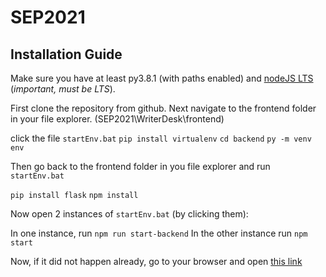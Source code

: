 # SEP2021


## Installation Guide
Make sure you have at least py3.8.1 (with paths enabled) and [nodeJS LTS](https://nodejs.org/en/download/) (*important, must be LTS*).


First clone the repository from github. Next navigate to the frontend folder in your file explorer. (SEP2021\WriterDesk\frontend)

click the file `startEnv.bat` 
`pip install virtualenv`
`cd backend` 
`py -m venv env`

Then go back to the frontend folder in you file explorer and run `startEnv.bat` 

`pip install flask`
`npm install`

Now open 2 instances of `startEnv.bat` (by clicking them):

In one instance, run `npm run start-backend`
In the other instance run `npm start`

Now, if it did not happen already, go to your browser and open [this link](http://localhost:3000)




